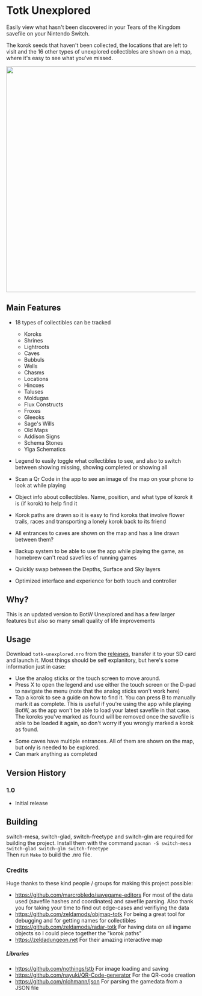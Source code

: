 # Totk Unexplored
Easily view what hasn't been discovered in your Tears of the Kingdom savefile on your Nintendo Switch.

The korok seeds that haven't been collected, the locations that are left to visit and the 16 other types of unexplored collectibles are shown on a map, where it's easy to see what you've missed.

<img src="https://github.com/lud99/totk-unexplored/blob/master/map3_2.0.jpg?raw=true" width=600>

## Main Features
- 18 types of collectibles can be tracked
    - Koroks
    - Shrines
    - Lightroots
    -   Caves
    -    Bubbuls
    -    Wells
    -    Chasms
    -    Locations
    -    Hinoxes
    -    Taluses
    -    Moldugas
    -    Flux Constructs
    -    Froxes
    -    Gleeoks
    -    Sage's Wills
    -    Old Maps
    -    Addison Signs
    -    Schema Stones
    -    Yiga Schematics

- Legend to easily toggle what collectibles to see, and also to switch between showing missing, showing completed or showing all
- Scan a Qr Code in the app to see an image of the map on your phone to look at while playing 
- Object info about collectibles. Name, position, and what type of korok it is (if korok) to help find it
- Korok paths are drawn so it is easy to find koroks that involve flower trails, races and transporting a lonely korok back to its friend
- All entrances to caves are shown on the map and has a line drawn between them?
- Backup system to be able to use the app while playing the game, as homebrew can't read savefiles of running games
- Quickly swap between the Depths, Surface and Sky layers
- Optimized interface and experience for both touch and controller 

## Why?
This is an updated version to BotW Unexplored and has a few larger features but also so many small quality of life improvements
## Usage
Download ```totk-unexplored.nro``` from the [releases](https://github.com/lud99/botw-unexplored/releases/download/2.0.0/botw-unexplored.nro), transfer it to your SD card and launch it. Most things should be self explanitory, but here's some information just in case:

* Use the analog sticks or the touch screen to move around.  
* Press X to open the legend and use either the touch screen or the D-pad to navigate the menu (note that the analog sticks won't work here) 
* Tap a korok to see a guide on how to find it. You can press B to manually mark it as complete. This is useful if you're using the app while playing BotW, as the app won't be able to load your latest savefile in that case. The koroks you've marked as found will be removed once the savefile is able to be loaded it again, so don't worry if you wrongly marked a korok as found.

 - Some caves have multiple entrances. All of them are shown on the map, but only is needed to be explored.
- Can mark anything as completed

## Version History

### 1.0
* Initial release

## Building
switch-mesa, switch-glad, switch-freetype and switch-glm are required for building the project. Install them with the command ```pacman -S switch-mesa switch-glad switch-glm switch-freetype```  
Then run ```Make``` to build the .nro file.

### Credits
Huge thanks to these kind people / groups for making this project possible:

* https://github.com/marcrobledo/savegame-editors For most of the data used (savefile hashes and coordinates) and savefile parsing. Also thank you for taking your time to find out edge-cases and verifiying the data
* https://github.com/zeldamods/objmap-totk For being a great tool for debugging and for getting names for collectibles
* https://github.com/zeldamods/radar-totk For having data on all ingame objects so I could piece together the "korok paths"
* https://zeldadungeon.net For their amazing interactive map

##### Libraries
* https://github.com/nothings/stb For image loading and saving
* https://github.com/nayuki/QR-Code-generator For the QR-code creation
* https://github.com/nlohmann/json For parsing the gamedata from a JSON file